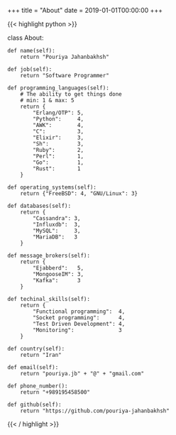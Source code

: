 +++
title = "About"
date  = 2019-01-01T00:00:00
+++

{{< highlight python >}}

class About:

    def name(self):
        return "Pouriya Jahanbakhsh"

    def job(self):
        return "Software Programmer"

    def programming_languages(self):
        # The ability to get things done
        # min: 1 & max: 5
        return {
            "Erlang/OTP": 5,
            "Python":     4,
            "AWK":        4,
            "C":          3,
            "Elixir":     3,
            "Sh":         3,
            "Ruby":       2,
            "Perl":       1,
            "Go":         1,
            "Rust":       1
        }

    def operating_systems(self):
        return {"FreeBSD": 4, "GNU/Linux": 3}

    def databases(self):
        return {
            "Cassandra": 3,
            "Influxdb":  3,
            "MySQL":     3,
            "MariaDB":   3
        }

    def message_brokers(self):
        return {
            "Ejabberd":   5,
            "MongooseIM": 3,
            "Kafka":      3
        }

    def techinal_skills(self):
        return {
            "Functional programming":  4,
            "Socket programming":      4,
            "Test Driven Development": 4,
            "Monitoring":              3
        }

    def country(self):
        return "Iran"

    def email(self):
        return "pouriya.jb" + "@" + "gmail.com"

    def phone_number():
        return "+989195458500"

    def github(self):
        return "https://github.com/pouriya-jahanbakhsh"

{{< / highlight >}}


